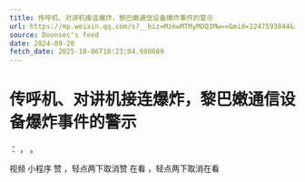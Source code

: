 ```yaml
---
title: 传呼机、对讲机接连爆炸，黎巴嫩通信设备爆炸事件的警示
url: https://mp.weixin.qq.com/s?__biz=MzkwMTMyMDQ3Mw==&mid=2247593844&idx=1&sn=30c9842afcba0ab984bf62467a58a8ae
source: Doonsec's feed
date: 2024-09-20
fetch_date: 2025-10-06T18:23:04.980689
---
```


# 传呼机、对讲机接连爆炸，黎巴嫩通信设备爆炸事件的警示

：
，
。

视频
小程序
赞
，轻点两下取消赞
在看
，轻点两下取消在看